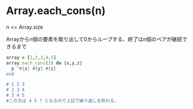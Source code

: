 # Array.each_cons(n)

n <= Array.size

Arrayからn個の要素を取り出して0からループする、終了はn個のペアが継続できるまで

```ruby
array = [1,2,3,4,5]
array.each_cons(3) do |x,y,z|
  p "#{x} #{y} #{z}
end

# 1 2 3
# 2 3 4
# 3 4 5
#この次は 4 5 ? となるので上記で繰り返しを終わる。
```
